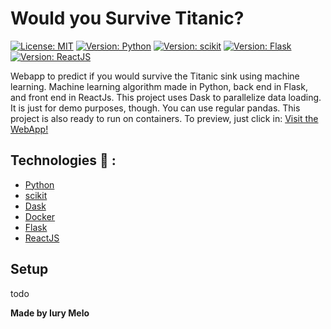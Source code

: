# Would you Survive Titanic?
[![License: MIT](https://img.shields.io/badge/License-MIT-green.svg)](https://opensource.org/licenses/MIT) [![Version: Python](https://img.shields.io/badge/Python-3.7.6-blue)](https://www.python.org/downloads/)  [![Version: scikit](https://img.shields.io/badge/scikit-0.22.2-blue)](https://scikit-learn.org/stable/) [![Version: Flask](https://img.shields.io/badge/Flask-1.1.X-blue)](https://flask.palletsprojects.com/en/1.1.x/) [![Version: ReactJS](https://img.shields.io/badge/ReactJS-16.13.1-blue)](https://reactjs.org/)

Webapp to predict if you would survive the Titanic sink using machine learning. Machine learning algorithm made in Python, back end in Flask, and front end in ReactJs.
This project uses Dask to parallelize data loading. It is just for demo purposes, though. You can use regular pandas.
This project is also ready to run on containers. To preview, just click in: [Visit the WebApp!](https://wys-titanic.web.app/)

## Technologies :rocket: :

  * [Python](https://reactjs.org/)
  * [scikit](https://scikit-learn.org/stable/)
  * [Dask](https://dask.org/)
  * [Docker](https://www.docker.com/)
  * [Flask](https://flask.palletsprojects.com/en/1.1.x/)
  * [ReactJS](https://pt-br.reactjs.org/)
 

## Setup
todo

**Made by Iury Melo**
